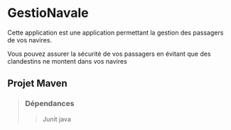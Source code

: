 # GestioNavale

Cette application est une application permettant la gestion des passagers de vos navires.

Vous pouvez assurer la sécurité de vos passagers en évitant que des clandestins ne montent dans vos navires 

## Projet Maven
> ### Dépendances
>> Junit java
